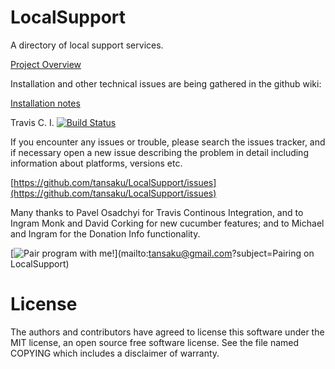 LocalSupport
============

A directory of local support services. 

[Project Overview](https://sites.google.com/site/saasellsprojects/projects/local-support/getting-started---project-overview)

Installation and other technical issues are being gathered in the github wiki:

[Installation notes](/wiki/installation)

Travis C. I. [![Build Status](https://travis-ci.org/tansaku/LocalSupport.png)](https://travis-ci.org/tansaku/LocalSupport)

If you encounter any issues or trouble, please search the issues tracker, and if necessary open a new issue describing the problem in detail including information about platforms, versions etc. 

[https://github.com/tansaku/LocalSupport/issues](https://github.com/tansaku/LocalSupport/issues)

Many thanks to Pavel Osadchyi for Travis Continous Integration, and to Ingram Monk and David Corking for new cucumber features; and to Michael and Ingram for the Donation Info functionality.

[![Pair program with me!](http://pairprogramwith.me/badge.png)](mailto:tansaku@gmail.com?subject=Pairing on LocalSupport)

License
=======

The authors and contributors have agreed to license this software
under the MIT license, an open source free software license. See the
file named COPYING which includes a disclaimer of warranty.
